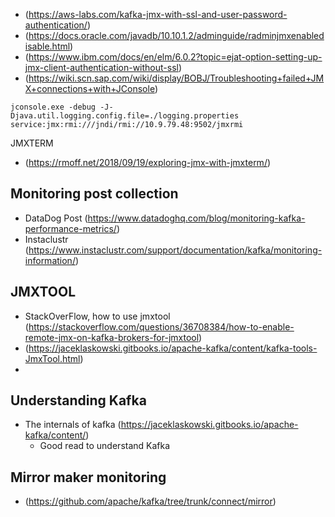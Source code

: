 - (https://aws-labs.com/kafka-jmx-with-ssl-and-user-password-authentication/)
- (https://docs.oracle.com/javadb/10.10.1.2/adminguide/radminjmxenabledisable.html)
- (https://www.ibm.com/docs/en/elm/6.0.2?topic=ejat-option-setting-up-jmx-client-authentication-without-ssl)
- (https://wiki.scn.sap.com/wiki/display/BOBJ/Troubleshooting+failed+JMX+connections+with+JConsole)

```
jconsole.exe -debug -J-Djava.util.logging.config.file=./logging.properties service:jmx:rmi:///jndi/rmi://10.9.79.48:9502/jmxrmi
```
JMXTERM
- (https://rmoff.net/2018/09/19/exploring-jmx-with-jmxterm/)


## Monitoring post collection

- DataDog Post (https://www.datadoghq.com/blog/monitoring-kafka-performance-metrics/)
- Instaclustr (https://www.instaclustr.com/support/documentation/kafka/monitoring-information/)

## JMXTOOL
- StackOverFlow, how to use jmxtool (https://stackoverflow.com/questions/36708384/how-to-enable-remote-jmx-on-kafka-brokers-for-jmxtool)
- (https://jaceklaskowski.gitbooks.io/apache-kafka/content/kafka-tools-JmxTool.html)
- 


## Understanding Kafka

- The internals of kafka (https://jaceklaskowski.gitbooks.io/apache-kafka/content/)
  - Good read to understand Kafka
  
## Mirror maker monitoring
- (https://github.com/apache/kafka/tree/trunk/connect/mirror)